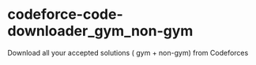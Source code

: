 # codeforce-code-downloader_gym_non-gym
Download all your accepted solutions ( gym + non-gym) from Codeforces
